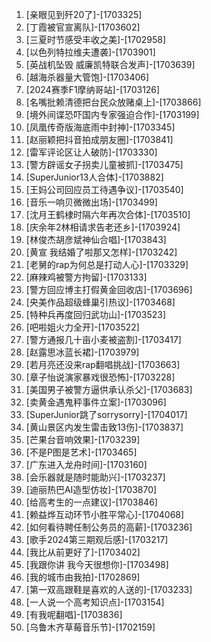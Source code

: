 
1. [亲眼见到歼20了]-[1703325]
1. [丁霞被官宣离队]-[1703602]
1. [三夏时节感受丰收之美]-[1702958]
1. [以色列特拉维夫遭袭]-[1703901]
1. [英战机坠毁 威廉凯特联合发声]-[1703639]
1. [越海杀器量大管饱]-[1703406]
1. [2024赛季F1摩纳哥站]-[1703126]
1. [名嘴批赖清德把台民众放赌桌上]-[1703866]
1. [境外间谍恐吓国内专家强迫合作]-[1703199]
1. [凤凰传奇版海底雨中封神]-[1703345]
1. [赵丽颖把抖音拍成朋友圈]-[1703841]
1. [雷军评论区让人破防]-[1703330]
1. [警方辟谣女子拐卖儿童被抓]-[1703475]
1. [SuperJunior13人合体]-[1703882]
1. [王妈公司回应员工待遇争议]-[1703540]
1. [音乐一响贝微微出场]-[1703499]
1. [沈月王鹤棣时隔六年再次合体]-[1703510]
1. [庆余年2林相请求告老还乡]-[1703924]
1. [林俊杰胡彦斌神仙合唱]-[1703843]
1. [黄宣 我结婚了啦那又怎样]-[1703242]
1. [老舅的rap为何总是打动人心]-[1703329]
1. [麻辣鸡被警方拘留]-[1703133]
1. [警方回应博主打假黄金回收店]-[1703696]
1. [央美作品超级蜂巢引热议]-[1703468]
1. [特种兵再度回归武功山]-[1703523]
1. [吧啦姐火力全开]-[1703522]
1. [警方通报几十亩小麦被盗割]-[1703417]
1. [赵露思冰蓝长裙]-[1703979]
1. [若月亮还没来rap翻唱挑战]-[1703663]
1. [章子怡说演家暴戏很恐怖]-[1703228]
1. [美国男子被警方逼供承认杀父]-[1703683]
1. [卖黄金遇鬼秤事件立案]-[1703096]
1. [SuperJunior跳了sorrysorry]-[1704017]
1. [黄山景区内发生雷击致13伤]-[1703837]
1. [芒果台音响效果]-[1703239]
1. [不是P图是艺术]-[1703465]
1. [广东进入龙舟时间]-[1703160]
1. [会乐器就是随时能助兴]-[1703237]
1. [迪丽热巴AI造型仿妆]-[1703870]
1. [给高考生的一点建议]-[1703846]
1. [赖益烨互动环节小胜平常心]-[1704068]
1. [如何看待聘任制公务员的高薪]-[1703236]
1. [歌手2024第三期观后感]-[1703217]
1. [我比从前更好了]-[1703402]
1. [我跟你讲 我今天很想你]-[1703498]
1. [我的城市由我拍]-[1702869]
1. [第一双高跟鞋是喜欢的人送的]-[1703233]
1. [一人说一个高考知识点]-[1703154]
1. [有我呢翻唱]-[1703836]
1. [乌鲁木齐草莓音乐节]-[1702159]